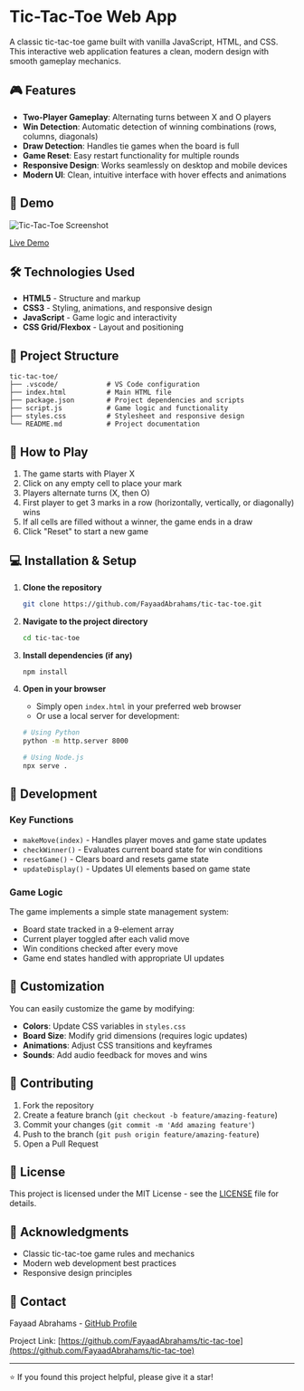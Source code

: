 # Tic-Tac-Toe Web App

A classic tic-tac-toe game built with vanilla JavaScript, HTML, and CSS. This interactive web application features a clean, modern design with smooth gameplay mechanics.

## 🎮 Features

- **Two-Player Gameplay**: Alternating turns between X and O players
- **Win Detection**: Automatic detection of winning combinations (rows, columns, diagonals)
- **Draw Detection**: Handles tie games when the board is full
- **Game Reset**: Easy restart functionality for multiple rounds
- **Responsive Design**: Works seamlessly on desktop and mobile devices
- **Modern UI**: Clean, intuitive interface with hover effects and animations

## 🚀 Demo

![Tic-Tac-Toe Screenshot](screenshot.png)

[Live Demo](your-demo-link-here)

## 🛠️ Technologies Used

- **HTML5** - Structure and markup
- **CSS3** - Styling, animations, and responsive design
- **JavaScript** - Game logic and interactivity
- **CSS Grid/Flexbox** - Layout and positioning

## 📁 Project Structure

```
tic-tac-toe/
├── .vscode/            # VS Code configuration
├── index.html          # Main HTML file
├── package.json        # Project dependencies and scripts
├── script.js           # Game logic and functionality
├── styles.css          # Stylesheet and responsive design
└── README.md           # Project documentation
```

## 🎯 How to Play

1. The game starts with Player X
2. Click on any empty cell to place your mark
3. Players alternate turns (X, then O)
4. First player to get 3 marks in a row (horizontally, vertically, or diagonally) wins
5. If all cells are filled without a winner, the game ends in a draw
6. Click "Reset" to start a new game

## 💻 Installation & Setup

1. **Clone the repository**
   ```bash
   git clone https://github.com/FayaadAbrahams/tic-tac-toe.git
   ```

2. **Navigate to the project directory**
   ```bash
   cd tic-tac-toe
   ```

3. **Install dependencies (if any)**
   ```bash
   npm install
   ```

4. **Open in your browser**
   - Simply open `index.html` in your preferred web browser
   - Or use a local server for development:
   ```bash
   # Using Python
   python -m http.server 8000
   
   # Using Node.js
   npx serve .
   ```

## 🔧 Development

### Key Functions

- `makeMove(index)` - Handles player moves and game state updates
- `checkWinner()` - Evaluates current board state for win conditions
- `resetGame()` - Clears board and resets game state
- `updateDisplay()` - Updates UI elements based on game state

### Game Logic

The game implements a simple state management system:
- Board state tracked in a 9-element array
- Current player toggled after each valid move
- Win conditions checked after every move
- Game end states handled with appropriate UI updates

## 🎨 Customization

You can easily customize the game by modifying:

- **Colors**: Update CSS variables in `styles.css`
- **Board Size**: Modify grid dimensions (requires logic updates)
- **Animations**: Adjust CSS transitions and keyframes
- **Sounds**: Add audio feedback for moves and wins

## 🤝 Contributing

1. Fork the repository
2. Create a feature branch (`git checkout -b feature/amazing-feature`)
3. Commit your changes (`git commit -m 'Add amazing feature'`)
4. Push to the branch (`git push origin feature/amazing-feature`)
5. Open a Pull Request

## 📝 License

This project is licensed under the MIT License - see the [LICENSE](LICENSE) file for details.

## 🙏 Acknowledgments

- Classic tic-tac-toe game rules and mechanics
- Modern web development best practices
- Responsive design principles

## 📧 Contact

Fayaad Abrahams - [GitHub Profile](https://github.com/FayaadAbrahams)

Project Link: [https://github.com/FayaadAbrahams/tic-tac-toe](https://github.com/FayaadAbrahams/tic-tac-toe)

---

⭐ If you found this project helpful, please give it a star!
